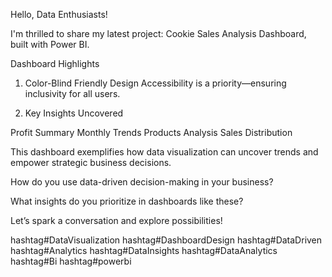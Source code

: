 Hello, Data Enthusiasts!

I'm thrilled to share my latest project: Cookie Sales Analysis Dashboard, built with Power BI.

Dashboard Highlights

1. Color-Blind Friendly Design
Accessibility is a priority—ensuring inclusivity for all users.


2. Key Insights Uncovered

Profit Summary
Monthly Trends 
Products Analysis 
Sales Distribution

This dashboard exemplifies how data visualization can uncover trends and empower strategic business decisions.

How do you use data-driven decision-making in your business?

What insights do you prioritize in dashboards like these?


Let’s spark a conversation and explore possibilities!

hashtag#DataVisualization hashtag#DashboardDesign hashtag#DataDriven hashtag#Analytics hashtag#DataInsights hashtag#DataAnalytics hashtag#Bi hashtag#powerbi
